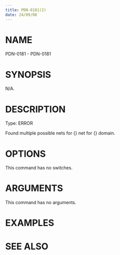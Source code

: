 ```yaml
---
title: PDN-0181(2)
date: 24/09/08
---
```


# NAME

PDN-0181 - PDN-0181

# SYNOPSIS

N/A.

# DESCRIPTION

Type: ERROR

Found multiple possible nets for {} net for {} domain.

# OPTIONS

This command has no switches.

# ARGUMENTS

This command has no arguments.

# EXAMPLES

# SEE ALSO
